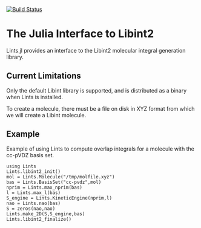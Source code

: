 [![Build Status](https://travis-ci.com/FermiQC/Lints.svg?branch=master)](https://travis-ci.com/FermiQC/Lints)
# The Julia Interface to Libint2 

Lints.jl provides an interface to the Libint2 molecular integral generation library.

## Current Limitations
Only the default Libint library is supported, and is distributed as a binary when Lints is installed.

To create a molecule, there must be a file on disk in XYZ format from which we will create a Libint molecule.

## Example
Example of using Lints to compute overlap integrals for a molecule with the cc-pVDZ basis set.

```
using Lints
Lints.libint2_init()
mol = Lints.Molecule("/tmp/molfile.xyz")
bas = Lints.BasisSet("cc-pvdz",mol)
nprim = Lints.max_nprim(bas)
l = Lints.max_l(bas)
S_engine = Lints.KineticEngine(nprim,l)
nao = Lints.nao(bas)
S = zeros(nao,nao)
Lints.make_2D(S,S_engine,bas)
Lints.libint2_finalize()
```
